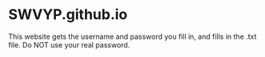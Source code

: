 # SWVYP.github.io
This website gets the username and password you fill in, and fills in the .txt file. Do NOT use your real password.
